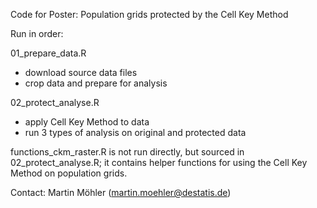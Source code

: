 Code for Poster: Population grids protected by the Cell Key Method

Run in order:

01_prepare_data.R
  - download source data files
  - crop data and prepare for analysis

02_protect_analyse.R
  - apply Cell Key Method to data
  - run 3 types of analysis on original and protected data

functions_ckm_raster.R is not run directly, but sourced in 02_protect_analyse.R; it contains helper functions for using the Cell Key Method on population grids.

Contact: Martin Möhler (martin.moehler@destatis.de)
